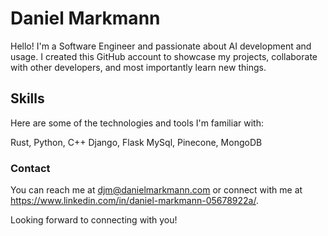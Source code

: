 # Daniel Markmann
Hello! I'm a Software Engineer and passionate about AI development and usage. I created this GitHub account to showcase my projects, collaborate with other developers, and most importantly learn new things.

## Skills
Here are some of the technologies and tools I'm familiar with:

Rust, Python, C++
Django, Flask
MySql, Pinecone, MongoDB


### Contact
You can reach me at djm@danielmarkmann.com or connect with me at https://www.linkedin.com/in/daniel-markmann-05678922a/.

Looking forward to connecting with you!

